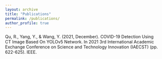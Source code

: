```yaml
---
layout: archive
title: "Publications"
permalink: /publications/
author_profile: true
---
```


Qu, R., Yang, Y., & Wang, Y. (2021, December). COVID-19 Detection Using CT Image Based On YOLOv5 Network. In 2021 3rd International Academic Exchange Conference on Science and Technology Innovation (IAECST) (pp. 622-625). IEEE.

